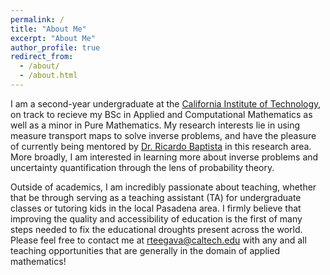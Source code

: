 ```yaml
---
permalink: /
title: "About Me"
excerpt: "About Me"
author_profile: true
redirect_from: 
  - /about/
  - /about.html
---
```



I am a second-year undergraduate at the [California Institute of Technology](https://www.caltech.edu), on track to recieve my BSc in Applied and Computational Mathematics as well as a minor in Pure Mathematics. My research interests lie in using measure transport maps to solve inverse problems, and have the pleasure of currently being mentored by [Dr. Ricardo Baptista](https://www.ricardobaptista.com) in this research area. More broadly, I am interested in learning more about inverse problems and uncertainty quantification through the lens of probability theory. 

Outside of academics, I am incredibly passionate about teaching, whether that be through serving as a teaching assistant (TA) for undergraduate classes or tutoring kids in the local Pasadena area. I firmly believe that improving the quality and accessibility of education is the first of many steps needed to fix the educational droughts present across the world.   Please feel free to contact me at [rteegava@caltech.edu](mailto:rteegava@caltech.edu) with any and all teaching opportunities that are generally in the domain of applied mathematics! 






